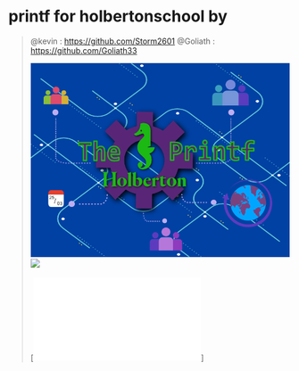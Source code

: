 # printf for holbertonschool by 
> @kevin   : https://github.com/Storm2601
> @Goliath : https://github.com/Goliath33
>
> <img src="https://github.com/Storm2601/holbertonschool-printf/blob/Goliath33/images/printf_head.png" width="600">
>
> <img src="home/holbertonschool/holbertonschool-printf/images/flowchart_printf.png" width="600">
>
> [![Diagramme de Gantt](<iframe src=https://github.com/Storm2601/holbertonschool-printf/blob/Goliath33/docs/diagrammeganttprintf.pdf>)]

